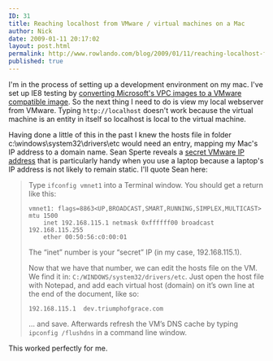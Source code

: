 ```yaml
---
ID: 31
title: Reaching localhost from VMware / virtual machines on a Mac
author: Nick
date: 2009-01-11 20:17:02
layout: post.html
permalink: http://www.rowlando.com/blog/2009/01/11/reaching-localhost-from-vmware-virtual-machines-on-a-mac/
published: true
---
```

I'm in the process of setting up a development environment on my mac. I've set up IE8 testing by <a href="http://www.rowlando.com/blog/2009/01/09/using-ie6-ie7-and-ie8-virtual-pc-images-on-mac-using-vm-fusion/">converting Microsoft's VPC images to a VMware compatible image</a>. So the next thing I need to do is view my local webserver from VMware. Typing <code>http://localhost</code> doesn't work because the virtual machine is an entity in itself so localhost is local to the virtual machine.

Having done a little of this in the past I knew the hosts file in folder c:\windows\system32\drivers\etc would need an entry, mapping my Mac's IP address to a domain name. Sean Sperte reveals a <a href="http://seansperte.com/entry/Setting_Up_a_Killer_Local_Web_Development_Environment_on_a_Mac_with_MAMP_an/">secret VMware IP address</a> that is particularly handy when you use a laptop because a laptop's IP address is not likely to remain static. I'll quote Sean here:
<blockquote>Type <code>ifconfig vmnet1</code> into a Terminal window. You should get a return like this:
<pre><code>vmnet1: flags=8863&lt;UP,BROADCAST,SMART,RUNNING,SIMPLEX,MULTICAST&gt; mtu 1500
    inet 192.168.115.1 netmask 0xffffff00 broadcast 192.168.115.255
    ether 00:50:56:c0:00:01
</code></pre>
The “inet” number is your “secret” IP (in my case, 192.168.115.1).

Now that we have that number, we can edit the hosts file on the VM. We find it in: <code>C:/WINDOWS/system32/drivers/etc</code>. Just open the host file with Notepad, and add each virtual host (domain) on it’s own line at the end of the document, like so:
<pre><code>192.168.115.1  dev.triumphofgrace.com
</code></pre>
… and save. Afterwards refresh the VM’s DNS cache by typing <code>ipconfig /flushdns</code> in a command line window.</blockquote>
This worked perfectly for me.